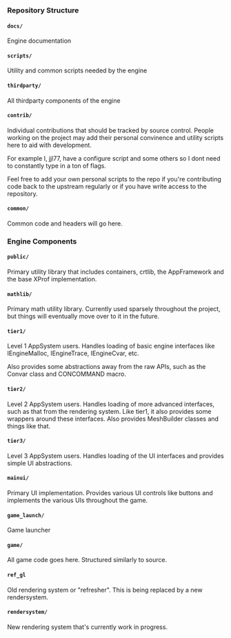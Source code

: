 ### Repository Structure

#### `docs/`

Engine documentation

#### `scripts/`

Utility and common scripts needed by the engine

#### `thirdparty/`

All thirdparty components of the engine

#### `contrib/`

Individual contributions that should be tracked by source control. People working on the project may add their personal convinence and utility scripts here to 
aid with development.

For example I, jjl77, have a configure script and some others so I dont need to constantly type in a ton of flags.

Feel free to add your own personal scripts to the repo if you're contributing code back to the upstream regularly or if you have write access to the repository.

#### `common/`

Common code and headers will go here.

### Engine Components

#### `public/`

Primary utility library that includes containers, crtlib, the AppFramework and the base XProf implementation.

#### `mathlib/`

Primary math utility library. Currently used sparsely throughout the project, but things will eventually move over to it in the future.

#### `tier1/`

Level 1 AppSystem users. Handles loading of basic engine interfaces like IEngineMalloc, IEngineTrace, IEngineCvar, etc.

Also provides some abstractions away from the raw APIs, such as the Convar class and CONCOMMAND macro.

#### `tier2/`

Level 2 AppSystem users. Handles loading of more advanced interfaces, such as that from the rendering system. Like tier1, it also provides some wrappers 
around these interfaces. Also provides MeshBuilder classes and things like that.

#### `tier3/`

Level 3 AppSystem users. Handles loading of the UI interfaces and provides simple UI abstractions.

#### `mainui/`

Primary UI implementation. Provides various UI controls like buttons and implements the various UIs throughout the game. 

#### `game_launch/`

Game launcher

#### `game/`

All game code goes here. Structured similarly to source.

#### `ref_gl`

Old rendering system or "refresher". This is being replaced by a new rendersystem.

#### `rendersystem/`

New rendering system that's currently work in progress.